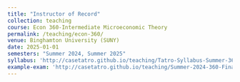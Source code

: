 ```yaml
---
title: "Instructor of Record"
collection: teaching
course: Econ 360-Intermediate Microeconomic Theory
permalink: /teaching/econ-360/
venue: Binghamton University (SUNY)
date: 2025-01-01
semesters: "Summer 2024, Summer 2025"
syllabus: 'http://casetatro.github.io/teaching/Tatro-Syllabus-Summer-360-24.pdf'
example-exam: 'http://casetatro.github.io/teaching/Summer-2024-360-Final.pdf'
---
```


